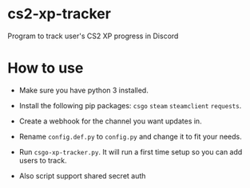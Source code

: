 # cs2-xp-tracker

Program to track user's CS2 XP progress in Discord

# How to use

 * Make sure you have python 3 installed.
 * Install the following pip packages: `csgo` `steam` `steamclient` `requests`.
 * Create a webhook for the channel you want updates in.
 * Rename `config.def.py` to `config.py` and change it to fit your needs.
 * Run `csgo-xp-tracker.py`. It will run a first time setup so you can add users to track.

 * Also script support shared secret auth

